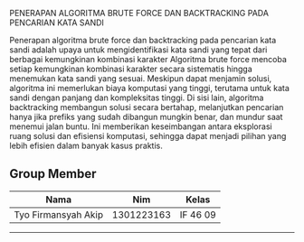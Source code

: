 PENERAPAN ALGORITMA BRUTE FORCE DAN BACKTRACKING PADA PENCARIAN KATA SANDI


Penerapan algoritma brute force dan backtracking pada pencarian kata sandi adalah upaya untuk mengidentifikasi kata sandi yang tepat dari berbagai kemungkinan kombinasi karakter
Algoritma brute force mencoba setiap kemungkinan kombinasi karakter secara sistematis hingga menemukan kata sandi yang sesuai. Meskipun dapat menjamin solusi, algoritma ini memerlukan biaya komputasi yang tinggi, terutama untuk kata sandi dengan panjang dan kompleksitas tinggi.
Di sisi lain, algoritma backtracking membangun solusi secara bertahap, melanjutkan pencarian hanya jika prefiks yang sudah dibangun mungkin benar, dan mundur saat menemui jalan buntu. Ini memberikan keseimbangan antara eksplorasi ruang solusi dan efisiensi komputasi, sehingga dapat menjadi pilihan yang lebih efisien dalam banyak kasus praktis.

Group Member
----------------------------------------
|       Nama        |    Nim   |  Kelas |
|-------------------|----------|--------|
|Tyo Firmansyah Akip|1301223163|IF 46 09|
----------------------------------------
